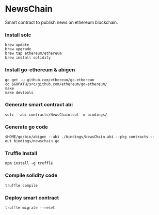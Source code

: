 # NewsChain

Smart contract to publish news on ethereum blockchain.

### Install solc

```
brew update
brew upgrade
brew tap ethereum/ethereum
brew install solidity
```

### Install go-ethereum & abigen

```
go get -u github.com/ethereum/go-ethereum
cd $GOPATH/src/github.com/ethereum/go-ethereum/
make
make devtools
```

### Generate smart contract abi

```
solc --abi contracts/NewsChain.sol -o bindings/
```

### Generate go code

```
$HOME/go/bin/abigen --abi ./bindings/NewsChain.abi --pkg contracts --out bindings/newschain.go
```

### Truffle Install

```
npm install -g truffle
```

### Compile solidity code

```
truffle compile
```

### Deploy smart contract

```
truffle migrate --reset
```
